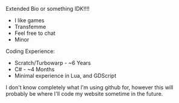 Extended Bio or something IDK!!!!

- I like games
- Transfemme
- Feel free to chat
- Minor 󠁛󠀣󠀱󠀳󠀱󠀳󠀴󠀲󠀬󠀣󠁥󠀶󠁡󠁦󠁦

Coding Experience:
- Scratch/Turbowarp - ~6 Years
- C# - ~4 Months
- Minimal experience in Lua, and GDScript

I don't know completely what I'm using github for, however this will probably be where I'll code my website sometime in the future.

<!---
Offbeet/Offbeet is a ✨ special ✨ repository because its `README.md` (this file) appears on your GitHub profile.
You can click the Preview link to take a look at your changes.
--->
